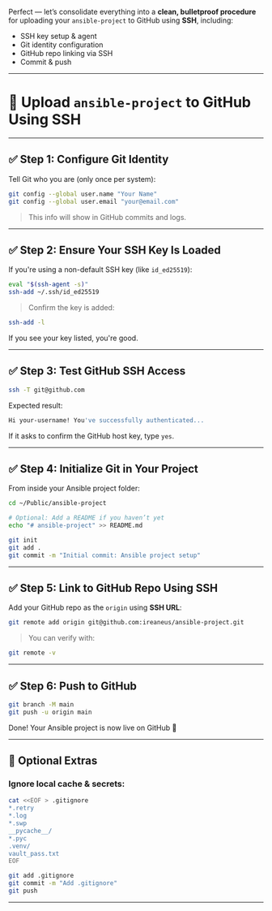 Perfect — let’s consolidate everything into a **clean, bulletproof procedure** for uploading your `ansible-project` to GitHub using **SSH**, including:

- SSH key setup & agent
- Git identity configuration
- GitHub repo linking via SSH
- Commit & push

---

# 🚀 Upload `ansible-project` to GitHub Using SSH

---

## ✅ Step 1: Configure Git Identity

Tell Git who you are (only once per system):

```bash
git config --global user.name "Your Name"
git config --global user.email "your@email.com"
```

> This info will show in GitHub commits and logs.

---

## ✅ Step 2: Ensure Your SSH Key Is Loaded

If you're using a non-default SSH key (like `id_ed25519`):

```bash
eval "$(ssh-agent -s)"
ssh-add ~/.ssh/id_ed25519
```

> Confirm the key is added:
```bash
ssh-add -l
```

If you see your key listed, you're good.

---

## ✅ Step 3: Test GitHub SSH Access

```bash
ssh -T git@github.com
```

Expected result:
```bash
Hi your-username! You've successfully authenticated...
```

If it asks to confirm the GitHub host key, type `yes`.

---

## ✅ Step 4: Initialize Git in Your Project

From inside your Ansible project folder:

```bash
cd ~/Public/ansible-project

# Optional: Add a README if you haven’t yet
echo "# ansible-project" >> README.md

git init
git add .
git commit -m "Initial commit: Ansible project setup"
```

---

## ✅ Step 5: Link to GitHub Repo Using SSH

Add your GitHub repo as the `origin` using **SSH URL**:

```bash
git remote add origin git@github.com:ireaneus/ansible-project.git
```

> You can verify with:
```bash
git remote -v
```

---

## ✅ Step 6: Push to GitHub

```bash
git branch -M main
git push -u origin main
```

Done! Your Ansible project is now live on GitHub 🎉

---

## 🧠 Optional Extras

### Ignore local cache & secrets:

```bash
cat <<EOF > .gitignore
*.retry
*.log
*.swp
__pycache__/
*.pyc
.venv/
vault_pass.txt
EOF

git add .gitignore
git commit -m "Add .gitignore"
git push
```

---

